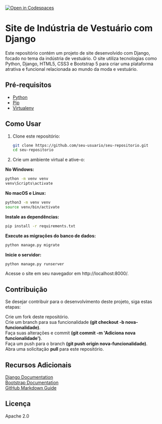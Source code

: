 [![Open in Codespaces](https://classroom.github.com/assets/launch-codespace-7f7980b617ed060a017424585567c406b6ee15c891e84e1186181d67ecf80aa0.svg)](https://classroom.github.com/open-in-codespaces?assignment_repo_id=11529875)
# Site de Indústria de Vestuário com Django

Este repositório contém um projeto de site desenvolvido com Django, focado no tema da indústria de vestuário. O site utiliza tecnologias como Python, Django, HTML5, CSS3 e Bootstrap 5 para criar uma plataforma atrativa e funcional relacionada ao mundo da moda e vestuário.

## Pré-requisitos

- [Python](https://www.python.org/downloads/)
- [Pip](https://pip.pypa.io/en/stable/installing/)
- [Virtualenv](https://pypi.org/project/virtualenv/)

## Como Usar

1. Clone este repositório:

   ```sh
   git clone https://github.com/seu-usuario/seu-repositorio.git
   cd seu-repositorio
   ```
2. Crie um ambiente virtual e ative-o:

**No Windows:**

```sh
python -m venv venv
venv\Scripts\activate
```

**No macOS e Linux:**

```sh
python3 -m venv venv
source venv/bin/activate
```

**Instale as dependências:**

```sh
pip install -r requirements.txt
```

**Execute as migrações do banco de dados:**

```sh
python manage.py migrate
```

**Inicie o servidor:**

```sh
python manage.py runserver
```
Acesse o site em seu navegador em http://localhost:8000/.


## Contribuição

Se desejar contribuir para o desenvolvimento deste projeto, siga estas etapas:

Crie um fork deste repositório.<br>
Crie um branch para sua funcionalidade **(git checkout -b nova-funcionalidade)**.<br>
Faça suas alterações e commit **(git commit -m 'Adiciona nova funcionalidade')**.<br>
Faça um push para o branch **(git push origin nova-funcionalidade)**.<br>
Abra uma solicitação **pull** para este repositório.<br>

## Recursos Adicionais
[Django Documentation](https://docs.djangoproject.com/en/4.2/)<br>
[Bootstrap Documentation](https://getbootstrap.com/)<br>
[GitHub Markdown Guide](https://docs.github.com/pt/get-started/writing-on-github/getting-started-with-writing-and-formatting-on-github/basic-writing-and-formatting-syntax)<br>

## Licença
Apache 2.0
